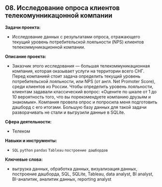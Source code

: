 ## **08. Исследование опроса клиентов телекомунникацонной компании**  

**Задачи проекта:**  
* Исследование данных с результатами опроса, отражающего текущий уровень потребительской лояльности (NPS) клиентов телекоммуникационной компании.  

**Описание проекта:**  
* Заказчик этого исследования — большая телекоммуникационная компания, которая оказывает услуги на территории всего СНГ. Перед компанией стоит задача определить текущий уровень потребительской лояльности, или NPS (от англ. Net Promoter Score), среди клиентов из России.
Чтобы определить уровень лояльности, клиентам задавали классический вопрос: «Оцените по шкале от 1 до 10 вероятность того, что вы порекомендуете компанию друзьям и знакомым».
Компания провела опрос и попросила меня подготовить дашборд с его итогами. Большую базу данных для такой задачи разворачивать не стали и выгрузили данные в SQLite.  

**Сфера деятельности:**  
* Телеком  

**Навыки и инструменты:**  
* `SQL` `python` `pandas` `Tableau` `построение дашбордов`

**Ключевые слова:**  
* выгрузка данных, обработка данных, визуализация данных, построение дашборда, SQL, SQLite, Tableau, data analyst, BI analyst, BI-аналитик, аналитик данных, reporting analyst

